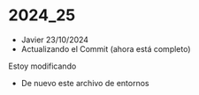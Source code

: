 # 2024_25
+ Javier 23/10/2024
+ Actualizando el Commit (ahora está completo)

Estoy modificando
- De nuevo este archivo de entornos
